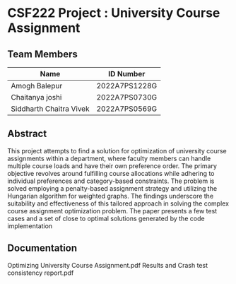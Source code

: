 # CSF222 Project : University Course Assignment 

## Team Members

| Name |  ID Number |
| --- | --- |
| Amogh Balepur| 2022A7PS1228G |
| Chaitanya joshi | 2022A7PS0730G |
| Siddharth Chaitra Vivek | 2022A7PS0569G |

## Abstract

This project attempts to find a solution for optimization of university course assignments within a department, where faculty
members can handle multiple course loads and have their own preference order. The primary objective revolves around
fulfilling course allocations while adhering to individual preferences and category-based constraints. The problem is solved
employing a penalty-based assignment strategy and utilizing the Hungarian algorithm for weighted graphs. The findings
underscore the suitability and effectiveness of this tailored approach in solving the complex course assignment optimization
problem. The paper presents a few test cases and a set of close to optimal solutions generated by the code implementation

## Documentation

Optimizing University Course Assignment.pdf
Results and Crash test consistency report.pdf
